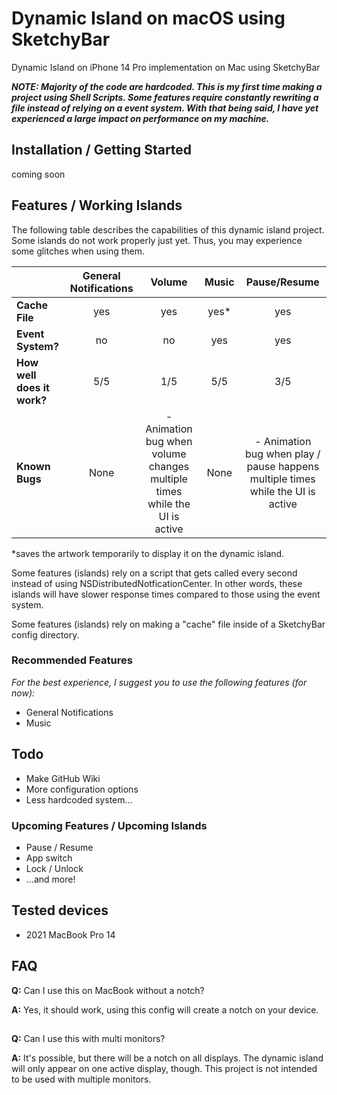 # Dynamic Island on macOS using SketchyBar
Dynamic Island on iPhone 14 Pro implementation on Mac using SketchyBar

***NOTE: Majority of the code are hardcoded. This is my first time making a project using Shell Scripts. Some features require constantly rewriting a file instead of relying on a event system. With that being said, I have yet experienced a large impact on performance on my machine.***

## Installation / Getting Started
coming soon

## Features / Working Islands
The following table describes the capabilities of this dynamic island project. Some islands do not work properly just yet. Thus, you may experience some glitches when using them.

|               | General Notifications           | Volume  | Music | Pause/Resume |
| ------------- |:-------------:| :-----: | :---------: | :------: |
| **Cache File**      | yes | yes | yes* | yes |
| **Event System?**      | no      |   no | yes | yes |
| **How well does it work?** | 5/5      |    1/5 | 5/5 | 3/5 |
| **Known Bugs** | None | - Animation bug when volume changes multiple times while the UI is active | None | - Animation bug when play / pause happens multiple times while the UI is active |

*saves the artwork temporarily to display it on the dynamic island.

Some features (islands) rely on a script that gets called every second instead of using NSDistributedNotficationCenter. In other words, these islands will have slower response times compared to those using the event system.

Some features (islands) rely on making a "cache" file inside of a SketchyBar config directory.

### Recommended Features
*For the best experience, I suggest you to use the following features (for now):*
- General Notifications
- Music

## Todo
- Make GitHub Wiki
- More configuration options
- Less hardcoded system...

### Upcoming Features / Upcoming Islands
- Pause / Resume
- App switch
- Lock / Unlock
- ...and more!

## Tested devices
- 2021 MacBook Pro 14

## FAQ
**Q:** Can I use this on MacBook without a notch?

**A:** Yes, it should work, using this config will create a notch on your device.
##

**Q:** Can I use this with multi monitors?

**A:** It's possible, but there will be a notch on all displays. The dynamic island will only appear on one active display, though. This project is not intended to be used with multiple monitors.
##
